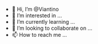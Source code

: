 - 👋 Hi, I’m @Viantino
- 👀 I’m interested in ...
- 🌱 I’m currently learning ...
- 💞️ I’m looking to collaborate on ...
- 📫 How to reach me ...

<!---
Viantino/Viantino is a ✨ special ✨ repository because its `README.md` (this file) appears on your GitHub profile.
You can click the Preview link to take a look at your changes.
--->

